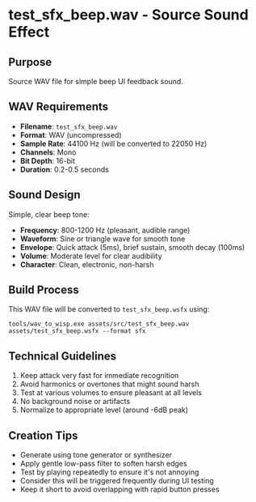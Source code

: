 # test_sfx_beep.wav - Source Sound Effect

## Purpose
Source WAV file for simple beep UI feedback sound.

## WAV Requirements
- **Filename**: `test_sfx_beep.wav`
- **Format**: WAV (uncompressed)
- **Sample Rate**: 44100 Hz (will be converted to 22050 Hz)
- **Channels**: Mono
- **Bit Depth**: 16-bit
- **Duration**: 0.2-0.5 seconds

## Sound Design
Simple, clear beep tone:
- **Frequency**: 800-1200 Hz (pleasant, audible range)
- **Waveform**: Sine or triangle wave for smooth tone
- **Envelope**: Quick attack (5ms), brief sustain, smooth decay (100ms)
- **Volume**: Moderate level for clear audibility
- **Character**: Clean, electronic, non-harsh

## Build Process
This WAV file will be converted to `test_sfx_beep.wsfx` using:
```
tools/wav_to_wisp.exe assets/src/test_sfx_beep.wav assets/test_sfx_beep.wsfx --format sfx
```

## Technical Guidelines
1. Keep attack very fast for immediate recognition
2. Avoid harmonics or overtones that might sound harsh
3. Test at various volumes to ensure pleasant at all levels
4. No background noise or artifacts
5. Normalize to appropriate level (around -6dB peak)

## Creation Tips
- Generate using tone generator or synthesizer
- Apply gentle low-pass filter to soften harsh edges
- Test by playing repeatedly to ensure it's not annoying
- Consider this will be triggered frequently during UI testing
- Keep it short to avoid overlapping with rapid button presses
